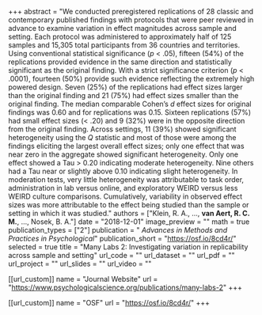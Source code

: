 +++
abstract = "We conducted preregistered replications of 28 classic and contemporary published findings with protocols that were peer reviewed in advance to examine variation in effect magnitudes across sample and setting. Each protocol was administered to approximately half of 125 samples and 15,305 total participants from 36 countries and territories. Using conventional statistical significance (*p* < .05), fifteen (54%) of the replications provided evidence in the same direction and statistically significant as the original finding. With a strict significance criterion (*p* < .0001), fourteen (50%) provide such evidence reflecting the extremely high powered design. Seven (25%) of the replications had effect sizes larger than the original finding and 21 (75%) had effect sizes smaller than the original finding. The median comparable Cohen’s *d* effect sizes for original findings was 0.60 and for replications was 0.15. Sixteen replications (57%) had small effect sizes (< .20) and 9 (32%) were in the opposite direction from the original finding. Across settings, 11 (39%) showed significant heterogeneity using the *Q* statistic and most of those were among the findings eliciting the largest overall effect sizes; only one effect that was near zero in the aggregate showed significant heterogeneity. Only one effect showed a Tau > 0.20 indicating moderate heterogeneity. Nine others had a Tau near or slightly above 0.10 indicating slight heterogeneity. In moderation tests, very little heterogeneity was attributable to task order, administration in lab versus online, and exploratory WEIRD versus less WEIRD culture comparisons. Cumulatively, variability in observed effect sizes was more attributable to the effect being studied than the sample or setting in which it was studied."
authors = ["Klein, R. A., ..., **van Aert, R. C. M.**, ..., Nosek, B. A."]
date = "2018-12-01"
image_preview = ""
math = true
publication_types = ["2"]
publication = " *Advances in Methods and Practices in Psychological*"
publication_short = "https://osf.io/8cd4r/"
selected = true
title = "Many Labs 2: Investigating variation in replicability across sample and setting"
url_code = ""
url_dataset = ""
url_pdf = ""
url_project = ""
url_slides = ""
url_video = ""

[[url_custom]]
name = "Journal Website"
url = "https://www.psychologicalscience.org/publications/many-labs-2"
+++

[[url_custom]]
name = "OSF"
url = "https://osf.io/8cd4r/"
+++